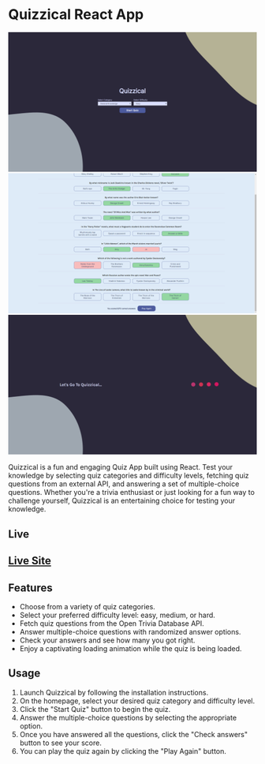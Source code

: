 # Quizzical React App

![Quiz Category Screen](/public/quiz-category.png)
![Quiz Main Screen](/public/quiz-question.png)
![Quiz Animation Screen](/public/quiz-loading.png)

Quizzical is a fun and engaging Quiz App built using React. Test your knowledge by selecting quiz categories and difficulty levels, fetching quiz questions from an external API, and answering a set of multiple-choice questions. Whether you're a trivia enthusiast or just looking for a fun way to challenge yourself, Quizzical is an entertaining choice for testing your knowledge.

## Live

## [Live Site](https://quizzical-app-dhnozr.netlify.app/)

## Features

- Choose from a variety of quiz categories.
- Select your preferred difficulty level: easy, medium, or hard.
- Fetch quiz questions from the Open Trivia Database API.
- Answer multiple-choice questions with randomized answer options.
- Check your answers and see how many you got right.
- Enjoy a captivating loading animation while the quiz is being loaded.

## Usage

1. Launch Quizzical by following the installation instructions.
2. On the homepage, select your desired quiz category and difficulty level.
3. Click the "Start Quiz" button to begin the quiz.
4. Answer the multiple-choice questions by selecting the appropriate option.
5. Once you have answered all the questions, click the "Check answers" button to see your score.
6. You can play the quiz again by clicking the "Play Again" button.

